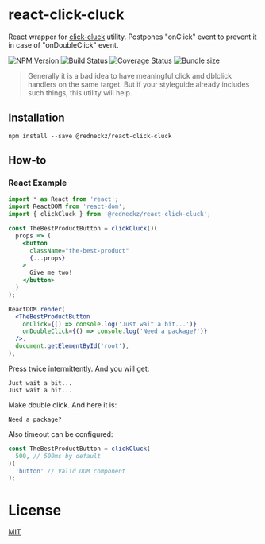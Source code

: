 # react-click-cluck

React wrapper for [click-cluck](https://github.com/redneckz/click-cluck) utility.
Postpones "onClick" event to prevent it in case of "onDoubleClick" event.

[![NPM Version][npm-image]][npm-url]
[![Build Status][travis-image]][travis-url]
[![Coverage Status][coveralls-image]][coveralls-url]
[![Bundle size][bundlephobia-image]][bundlephobia-url]

> Generally it is a bad idea to have meaningful click and dblclick handlers on the same target.
> But if your styleguide already includes such things, this utility will help.

## Installation

```shell
npm install --save @redneckz/react-click-cluck
```

## How-to

### React Example

```jsx
import * as React from 'react';
import ReactDOM from 'react-dom';
import { clickCluck } from '@redneckz/react-click-cluck';

const TheBestProductButton = clickCluck()(
  props => (
    <button
      className="the-best-product"
      {...props}
    >
      Give me two!
    </button>
  )
);

ReactDOM.render(
  <TheBestProductButton
    onClick={() => console.log('Just wait a bit...')}
    onDoubleClick={() => console.log('Need a package?')}
  />,
  document.getElementById('root'),
);
```

Press twice intermittently. And you will get:

```console
Just wait a bit...
Just wait a bit...
```

Make double click. And here it is:

```console
Need a package?
```

Also timeout can be configured:

```javascript
const TheBestProductButton = clickCluck(
  500, // 500ms by default
)(
  'button' // Valid DOM component
);
```

# License

[MIT](http://vjpr.mit-license.org)

[npm-image]: https://badge.fury.io/js/%40redneckz%2Freact-click-cluck.svg
[npm-url]: https://www.npmjs.com/package/%40redneckz%2Freact-click-cluck
[travis-image]: https://travis-ci.org/redneckz/react-click-cluck.svg?branch=master
[travis-url]: https://travis-ci.org/redneckz/react-click-cluck
[coveralls-image]: https://coveralls.io/repos/github/redneckz/react-click-cluck/badge.svg?branch=master
[coveralls-url]: https://coveralls.io/github/redneckz/react-click-cluck?branch=master
[bundlephobia-image]: https://badgen.net/bundlephobia/min/@redneckz/react-click-cluck
[bundlephobia-url]: https://bundlephobia.com/result?p=@redneckz/react-click-cluck
